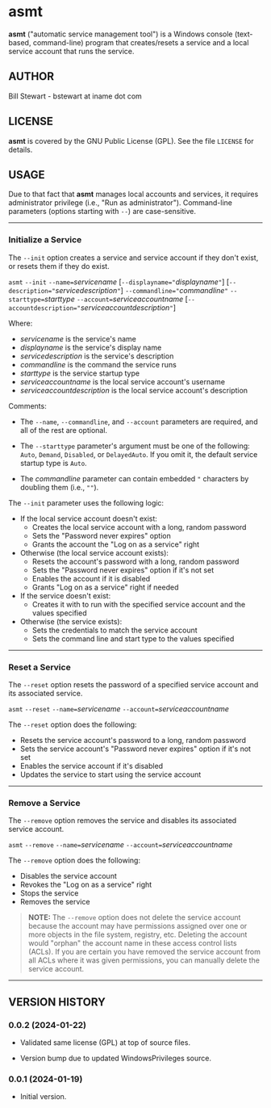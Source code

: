 # asmt

**asmt** ("automatic service management tool") is a Windows console (text-based, command-line) program that creates/resets a service and a local service account that runs the service.

## AUTHOR

Bill Stewart - bstewart at iname dot com

## LICENSE

**asmt** is covered by the GNU Public License (GPL). See the file `LICENSE` for details.

## USAGE

Due to that fact that **asmt** manages local accounts and services, it requires administrator privilege (i.e., "Run as administrator"). Command-line parameters (options starting with `--`) are case-sensitive.

---

### Initialize a Service

The `--init` option creates a service and service account if they don't exist, or resets them if they do exist.

`asmt` `--init` `--name=`_servicename_ [`--displayname="`_displayname_`"`] [`--description="`_servicedescription_`"`] `--commandline="`_commandline_`"` `--starttype=`_starttype_ `--account=`_serviceaccountname_ [`--accountdescription="`_serviceaccountdescription_`"`]

Where:

* _servicename_ is the service's name
* _displayname_ is the service's display name
* _servicedescription_ is the service's description
* _commandline_ is the command the service runs
* _starttype_ is the service startup type
* _serviceaccountname_ is the local service account's username
* _serviceaccountdescription_ is the local service account's description

Comments:

* The `--name`, `--commandline`, and `--account` parameters are required, and all of the rest are optional.

* The `--starttype` parameter's argument must be one of the following: `Auto`, `Demand`, `Disabled`, or `DelayedAuto`. If you omit it, the default service startup type is `Auto`.

* The _commandline_ parameter can contain embedded `"` characters by doubling them (i.e., `""`).

The `--init` parameter uses the following logic:

* If the local service account doesn't exist:
  * Creates the local service account with a long, random password
  * Sets the "Password never expires" option
  * Grants the account the "Log on as a service" right
* Otherwise (the local service account exists):
  * Resets the account's password with a long, random password
  * Sets the "Password never expires" option if it's not set
  * Enables the account if it is disabled
  * Grants "Log on as a service" right if needed
* If the service doesn't exist:
  * Creates it with to run with the specified service account and the values specified
* Otherwise (the service exists):
  * Sets the credentials to match the service account
  * Sets the command line and start type to the values specified

---

### Reset a Service

The `--reset` option resets the password of a specified service account and its associated service.

`asmt` `--reset` `--name=`_servicename_ `--account=`_serviceaccountname_

The `--reset` option does the following:

* Resets the service account's password to a long, random password
* Sets the service account's "Password never expires" option if it's not set
* Enables the service account if it's disabled
* Updates the service to start using the service account

---

### Remove a Service

The `--remove` option removes the service and disables its associated service account.

`asmt` `--remove` `--name=`_servicename_ `--account=`_serviceaccountname_

The `--remove` option does the following:

* Disables the service account
* Revokes the "Log on as a service" right
* Stops the service
* Removes the service

> **NOTE:** The `--remove` option does not delete the service account because the account may have permissions assigned over one or more objects in the file system, registry, etc. Deleting the account would "orphan" the account name in these access control lists (ACLs). If you are certain you have removed the service account from all ACLs where it was given permissions, you can manually delete the service account.

---

## VERSION HISTORY

### 0.0.2 (2024-01-22)

* Validated same license (GPL) at top of source files.

* Version bump due to updated WindowsPrivileges source.

### 0.0.1 (2024-01-19)

* Initial version.
